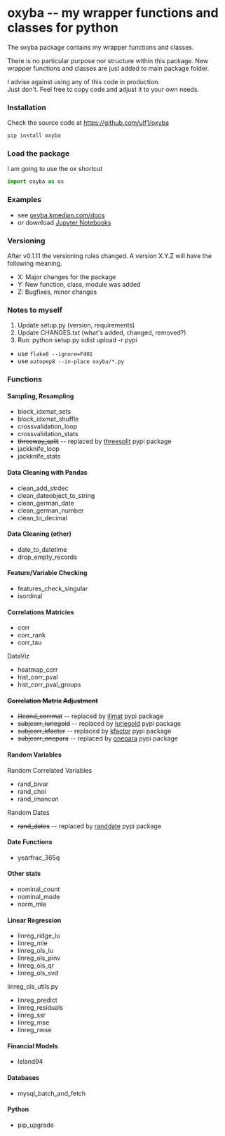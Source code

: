 # oxyba -- my wrapper functions and classes for python

The oxyba package contains my wrapper functions and classes.

There is no particular purpose nor structure within this package.
New wrapper functions and classes are just added to main package folder.

I advise against using any of this code in production.  
Just don't.
Feel free to copy code and adjust it to your own needs. 


### Installation

Check the source code at https://github.com/ulf1/oxyba

```sh
pip install oxyba
```

### Load the package

I am going to use the ox shortcut

```python
import oxyba as ox
```

### Examples
* see [oxyba.kmedian.com/docs](http://oxyba.kmedian.com/docs/)
* or download [Jupyter Notebooks](examples)

### Versioning

After v0.1.11 the versioning rules changed. 
A version X.Y.Z will have the following meaning.

- X: Major changes for the package
- Y: New function, class, module was added
- Z: Bugfixes, minor changes


### Notes to myself

1. Update setup.py (version, requirements)
2. Update CHANGES.txt (what's added, changed, removed?)
3. Run:  python setup.py sdist upload -r pypi

* use `flake8 --ignore=F401`
* use `autopep8 --in-place oxyba/*.py`

### Functions


#### Sampling, Resampling

* block_idxmat_sets
* block_idxmat_shuffle
* crossvalidation_loop
* crossvalidation_stats
* <s>threeway_split</s> -- replaced by [threesplit](https://pypi.org/project/threesplit/) pypi package
* jackknife_loop
* jackknife_stats


#### Data Cleaning with Pandas

* clean_add_strdec
* clean_dateobject_to_string
* clean_german_date
* clean_german_number
* clean_to_decimal

#### Data Cleaning (other)

* date_to_datetime
* drop_empty_records

#### Feature/Variable Checking

* features_check_singular
* isordinal

#### Correlations Matricies

* corr
* corr_rank
* corr_tau

DataViz

* heatmap_corr
* hist_corr_pval
* hist_corr_pval_groups

#### <s>Correlation Matrix Adjustment</s>

* <s>illcond_corrmat</s> -- replaced by [illmat](https://pypi.org/project/illmat/) pypi package
* <s>subjcorr_luriegold</s> -- replaced by [luriegold](https://pypi.org/project/luriegold/) pypi package
* <s>subjcorr_kfactor</s> -- replaced by [kfactor](https://pypi.org/project/kfactor/) pypi package
* <s>subjcorr_onepara</s> -- replaced by [onepara](https://pypi.org/project/onepara/) pypi package

#### Random Variables

Random Correlated Variables

* rand_bivar
* rand_chol
* rand_imancon

Random Dates

* <s>rand_dates</s> -- replaced by [randdate](https://pypi.org/project/randdate/) pypi package

#### Date Functions

* yearfrac_365q

#### Other stats

* nominal_count
* nominal_mode
* norm_mle


#### Linear Regression 

* linreg_ridge_lu
* linreg_mle
* linreg_ols_lu
* linreg_ols_pinv
* linreg_ols_qr
* linreg_ols_svd

linreg_ols_utils.py

* linreg_predict
* linreg_residuals
* linreg_ssr
* linreg_mse
* linreg_rmse


#### Financial Models

* leland94


#### Databases 

* mysql_batch_and_fetch


#### Python

* pip_upgrade
